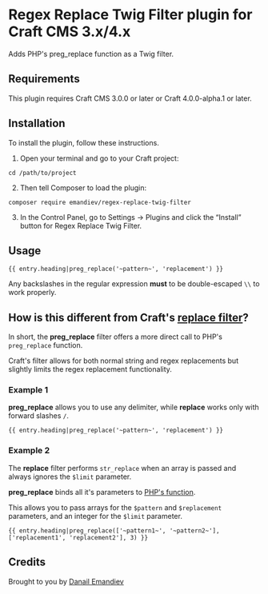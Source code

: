 # Regex Replace Twig Filter plugin for Craft CMS 3.x/4.x

Adds PHP's preg_replace function as a Twig filter.

## Requirements

This plugin requires Craft CMS 3.0.0 or later or Craft 4.0.0-alpha.1 or later.

## Installation

To install the plugin, follow these instructions.

1. Open your terminal and go to your Craft project:

```
cd /path/to/project
```

2. Then tell Composer to load the plugin:

```
composer require emandiev/regex-replace-twig-filter
```

3. In the Control Panel, go to Settings → Plugins and click the “Install” button for Regex Replace Twig Filter.

## Usage

```
{{ entry.heading|preg_replace('~pattern~', 'replacement') }}
```

Any backslashes in the regular expression **must** to be double-escaped ```\\``` to work properly.

## How is this different from Craft's [replace filter](https://docs.craftcms.com/v3/dev/filters.html#replace)?

In short, the **preg_replace** filter offers a more direct call to PHP's ```preg_replace``` function.

Craft's filter allows for both normal string and regex replacements but slightly limits the regex replacement functionality.

### Example 1

**preg_replace** allows you to use any delimiter, while **replace** works only with forward slashes ```/```.

```
{{ entry.heading|preg_replace('~pattern~', 'replacement') }}
```

### Example 2

The **replace** filter performs ```str_replace``` when an array is passed and always ignores the ```$limit``` parameter.

**preg_replace** binds all it's parameters to [PHP's function](https://www.php.net/manual/en/function.preg-replace.php).

This allows you to pass arrays for the ```$pattern``` and ```$replacement``` parameters, and an integer for the ```$limit``` parameter.

```
{{ entry.heading|preg_replace(['~pattern1~', '~pattern2~'], ['replacement1', 'replacement2'], 3) }}
```

## Credits

Brought to you by [Danail Emandiev](https://emandiev.com/)